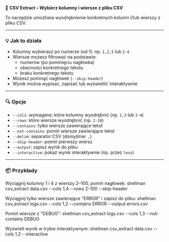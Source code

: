 📄 **CSV Extract – Wybierz kolumny i wiersze z pliku CSV**

To narzędzie umożliwia wyodrębnienie konkretnych kolumn i/lub wierszy z pliku CSV.

---

### 💡 Jak to działa

- Kolumny wybierasz po numerze (od 1): np. `1,2,5` lub `2-4`
- Wiersze możesz filtrować na podstawie:
  - numerów (po pominięciu nagłówka)
  - obecności konkretnego tekstu
  - braku konkretnego tekstu
- Możesz pominąć nagłówek (`--skip-header`)
- Wynik można wypisać, zapisać lub wyświetlić interaktywnie

---

### 🔍 Opcje

- `--cols`: wymagane; które kolumny wyodrębnić (np. `1,3` lub `2-4`)
- `--rows`: które wiersze wyodrębnić (np. `2-10`)
- `--contains`: tylko wiersze zawierające tekst
- `--not-contains`: pomiń wiersze zawierające tekst
- `--delim`: separator CSV (domyślnie: `,`)
- `--skip-header`: pomiń pierwszy wiersz
- `--output`: zapisz wynik do pliku
- `--interactive`: pokaż wynik interaktywnie (np. przez `less`)

---

### 📦 Przykłady

Wyciągnij kolumny 1 i 4 z wierszy 2–100, pomiń nagłówek:
shellman csv_extract data.csv --cols 1,4 --rows 2-100 --skip-header

Wyciągnij tylko wiersze zawierające "ERROR" i zapisz do pliku:
shellman csv_extract logs.csv --cols 1,2 --contains ERROR --output errors.csv

Pomiń wiersze z "DEBUG":
shellman csv_extract logs.csv --cols 1,3 --not-contains DEBUG

Wyświetl wynik w trybie interaktywnym:
shellman csv_extract data.csv --cols 1,2 --interactive
